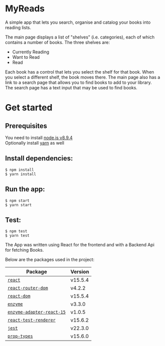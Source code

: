 # MyReads 

A simple app that lets you search, organise and catalog your books into reading lists.

The main page displays a list of "shelves" (i.e. categories), each of which contains a number of books. The three shelves are:

 - Currently Reading 
 - Want to Read 
 - Read

Each book has a control that lets you select the shelf for that book. When you select a different shelf, the book moves there. The main page also has a link to a search page that allows you to find books to add to your library. The search page has a text input that may be used to find books.  

# Get started
## Prerequisites
You need to install [node.js v8.9.4](https://nodejs.org/dist/v8.9.4/)     
Optionally install [yarn](https://yarnpkg.com/en/docs/install) as well

## Install dependencies:
```
$ npm install
$ yarn install
```

## Run the app:
```
$ npm start
$ yarn start
```

## Test:
```
$ npm test
$ yarn test
```

The App was written using React for the frontend and with a Backend Api for fetching Books. 

Below are the packages used in the project:

| Package                                                | Version                                                                                                                                   | 
| ------------------------------------------------------ | ---
[`react`](/packages/react)         | v15.5.4 
[`react-router-dom`](/packages/react-router-dom)         | v4.2.2                   
[`react-dom`](/packages/react-dom)               | v15.5.4    
[`enzyme`](/packages/enzyme)         | v3.3.0                    
[`enzyme-adapter-react-15`](/packages/enzyme-adapter-react-15)               | v1.0.5 
[`react-test-renderer`](/packages/react-test-renderer)               | v15.6.2   
[`jest`](/packages/jest)               | v22.3.0 
[`prop-types`](/packages/prop-types)               | v15.6.0  
        

